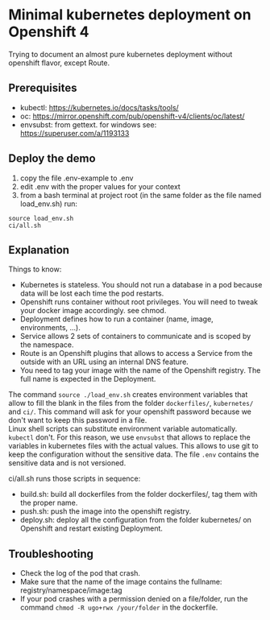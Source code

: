 # Minimal kubernetes deployment on Openshift 4  
Trying to document an almost pure kubernetes deployment without openshift flavor, except Route.  

## Prerequisites  
- kubectl: https://kubernetes.io/docs/tasks/tools/  
- oc: https://mirror.openshift.com/pub/openshift-v4/clients/oc/latest/  
- envsubst: from gettext. for windows see: https://superuser.com/a/1193133  

## Deploy the demo  

1. copy the file .env-example to .env  
1. edit .env with the proper values for your context  
1. from a bash terminal at project root (in the same folder as the file named load_env.sh) run:
```shell  
source load_env.sh   
ci/all.sh  
```  

## Explanation  

Things to know:  
 - Kubernetes is stateless. You should not run a database in a pod because data will be lost each time the pod restarts.  
 - Openshift runs container without root privileges. You will need to tweak your docker image accordingly. see chmod.    
 - Deployment defines how to run a container (name, image, environments, ...).  
 - Service allows 2 sets of containers to communicate and is scoped by the namespace.  
 - Route is an Openshift plugins that allows to access a Service from the outside with an URL using an internal DNS feature.  
 - You need to tag your image with the name of the Openshift registry. The full name is expected in the Deployment.  

The command `source ./load_env.sh` creates environment variables that allow to fill the blank in the files from the folder `dockerfiles/`, `kubernetes/` and `ci/`. This command will ask for your openshift password because we don't want to keep this password in a file.  
Linux shell scripts can substitute environment variable automatically. `kubectl` don't. For this reason, we use `envsubst` that allows to replace the variables in kubernetes files with the actual values. This allows to use git to keep the configuration without the sensitive data. The file `.env` contains the sensitive data and is not versioned.   

ci/all.sh runs those scripts in sequence:  
 - build.sh: build all dockerfiles from the folder dockerfiles/, tag them with the proper name.  
 - push.sh: push the image into the openshift registry.  
 - deploy.sh: deploy all the configuration from the folder kubernetes/ on Openshift and restart existing Deployment.  

## Troubleshooting  

 - Check the log of the pod that crash.  
 - Make sure that the name of the image contains the fullname: registry/namespace/image:tag  
 - If your pod crashes with a permission denied on a file/folder, run the command `chmod -R ugo+rwx /your/folder` in the dockerfile.  
  